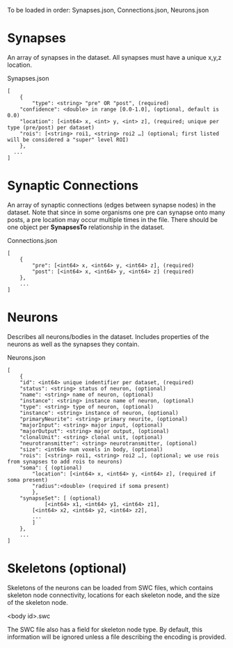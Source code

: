 To be loaded in order: Synapses.json, Connections.json, Neurons.json

# Synapses
An array of synapses in the dataset. All synapses must have a unique x,y,z location.

Synapses.json
```console
[
	{
        "type": <string> "pre" OR "post", (required)
	"confidence": <double> in range [0.0-1.0], (optional, default is 0.0)
	"location": [<int64> x, <int> y, <int> z], (required; unique per type (pre/post) per dataset)
	"rois": [<string> roi1, <string> roi2 …] (optional; first listed will be considered a "super" level ROI)
	},
  ...
]
```

# Synaptic Connections
An array of synaptic connections (edges between synapse nodes) in the dataset. Note that since in some organisms one pre can synapse onto many posts, a pre location may occur multiple times in the file. There should be one object per **SynapsesTo** relationship in the dataset.

Connections.json
```console
[
    {
        "pre": [<int64> x, <int64> y, <int64> z], (required) 
        "post": [<int64> x, <int64> y, <int64> z] (required)
    },
    ...
]
```



# Neurons
Describes all neurons/bodies in the dataset. Includes properties of the neurons as well as the synapses they contain.

Neurons.json
```console
[
	{
	"id": <int64> unique indentifier per dataset, (required)
	"status": <string> status of neuron, (optional)
	"name": <string> name of neuron, (optional)
	"instance": <string> instance name of neuron, (optional)
	"type": <string> type of neuron, (optional)
	"instance": <string> instance of neuron, (optional)
	"primaryNeurite": <string> primary neurite, (optional)
	"majorInput": <string> major input, (optional)
	"majorOutput": <string> major output, (optional)
	"clonalUnit": <string> clonal unit, (optional)
	"neurotransmitter": <string> neurotransmitter, (optional)
	"size": <int64> num voxels in body, (optional)
	"rois": [<string> roi1, <string> roi2 …], (optional; we use rois from synapses to add rois to neurons)
	"soma": { (optional)
		"location": [<int64> x, <int64> y, <int64> z], (required if soma present)
		"radius":<double> (required if soma present)
		},
	"synapseSet": [ (optional)
    		[<int64> x1, <int64> y1, <int64> z1], 
		[<int64> x2, <int64> y2, <int64> z2],
		...
		]
	},
	...
]
```

# Skeletons (optional)
Skeletons of the neurons can be loaded from SWC files, which contains skeleton node connectivity, locations for each skeleton node, and the size of the skeleton node.

\<body id\>.swc

The SWC file also has a field for skeleton node type.  By default, this information will be ignored unless a file describing the encoding is provided.
